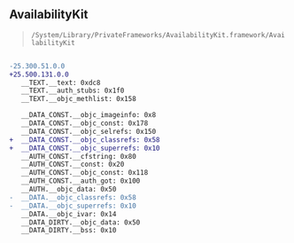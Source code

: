 ## AvailabilityKit

> `/System/Library/PrivateFrameworks/AvailabilityKit.framework/AvailabilityKit`

```diff

-25.300.51.0.0
+25.500.131.0.0
   __TEXT.__text: 0xdc8
   __TEXT.__auth_stubs: 0x1f0
   __TEXT.__objc_methlist: 0x158

   __DATA_CONST.__objc_imageinfo: 0x8
   __DATA_CONST.__objc_const: 0x178
   __DATA_CONST.__objc_selrefs: 0x150
+  __DATA_CONST.__objc_classrefs: 0x58
+  __DATA_CONST.__objc_superrefs: 0x10
   __AUTH_CONST.__cfstring: 0x80
   __AUTH_CONST.__const: 0x20
   __AUTH_CONST.__objc_const: 0x118
   __AUTH_CONST.__auth_got: 0x100
   __AUTH.__objc_data: 0x50
-  __DATA.__objc_classrefs: 0x58
-  __DATA.__objc_superrefs: 0x10
   __DATA.__objc_ivar: 0x14
   __DATA_DIRTY.__objc_data: 0x50
   __DATA_DIRTY.__bss: 0x10

```

